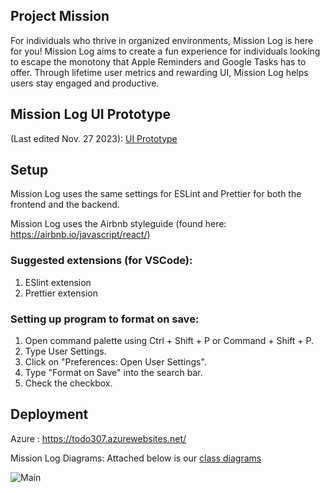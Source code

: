 ## Project Mission
For individuals who thrive in organized environments, Mission Log is here for you! Mission Log aims to create a fun experience for individuals looking to escape the monotony that Apple Reminders and Google Tasks has to offer. Through lifetime user metrics and rewarding UI, Mission Log helps users stay engaged and productive.

## Mission Log UI Prototype 
(Last edited Nov. 27 2023): [UI Prototype](https://www.figma.com/file/Uy3p0wY1ieKkLdHVEEZLo6/TodoList?type=design&node-id=2%3A2&mode=design&t=hnwVpbPnHHrm2bTd-1)

## Setup
Mission Log uses the same settings for ESLint and Prettier for both the frontend and the backend.

Mission Log uses the Airbnb styleguide (found here: https://airbnb.io/javascript/react/)

### Suggested extensions (for VSCode):
1. ESlint extension
2. Prettier extension

### Setting up program to format on save: 
1. Open command palette using Ctrl + Shift + P or Command + Shift + P.
2. Type User Settings.
3. Click on "Preferences: Open User Settings".
4. Type "Format on Save" into the search bar.
5. Check the checkbox.

## Deployment
Azure : https://todo307.azurewebsites.net/

Mission Log Diagrams:
Attached below is our [class diagrams](https://github.com/ianmccurry11/TODO_List/wiki/Class-Diagram)

![Main](https://github.com/ianmccurry11/TODO_List/actions/workflows/node.js.yml/badge.svg)
